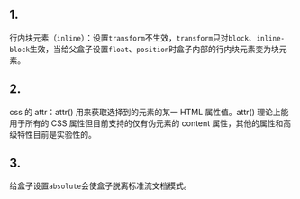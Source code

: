 ## 1.

行内块元素（`inline`）：设置`transform`不生效，`transform`只对`block`、`inline-block`生效，当给父盒子设置`float`、`position`时盒子内部的行内块元素变为块元素。

## 2.

css 的 attr：attr() 用来获取选择到的元素的某一 HTML 属性值。attr() 理论上能用于所有的 CSS 属性但目前支持的仅有伪元素的 content 属性，其他的属性和高级特性目前是实验性的。

## 3.

给盒子设置`absolute`会使盒子脱离标准流文档模式。
